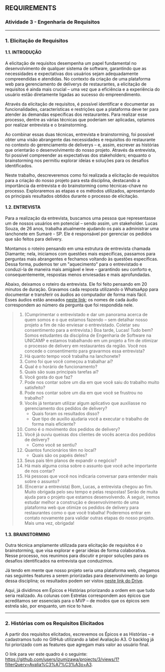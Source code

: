 ## REQUIREMENTS
### Atividade 3 - Engenharia de Requisitos

---

### 1. Elicitação de Requisitos
#### 1.1. INTRODUÇÃO

A elicitação de requisitos desempenha um papel fundamental no desenvolvimento de
qualquer sistema de software, garantindo que as necessidades e expectativas dos
usuários sejam adequadamente compreendidas e atendidas. No contexto da criação de uma
plataforma web para gerenciamento de deliverys de restaurantes, a elicitação de
requisitos é ainda mais crucial – uma vez que a eficiência e a experiência do usuário
estão diretamente ligadas ao sucesso do empreendimento.

Através da elicitação de requisitos, é possível identificar e documentar as
funcionalidades, características e restrições que a plataforma deve ter para atender
às demandas específicas dos restaurantes. Para realizar esse processo, dentre as
várias técnicas que poderiam ser aplicadas, optamos por realizar entrevista e o
brainstorming.

Ao combinar essas duas técnicas, entrevista e brainstorming, foi possível obter uma
visão abrangente das necessidades e requisitos do restaurante no contexto do
gerenciamento de deliverys – e, assim, escrever as histórias que orientarão o
desenvolvimento do nosso projeto. Através da entrevista, foi possível compreender
as expectativas dos stakeholders; enquanto o brainstorming nos permitiu explorar
ideias e soluções para os desafios identificados.

Neste trabalho, descreveremos como foi realizada a elicitação de requisitos para a
criação do nosso projeto para esta disciplina, destacando a importância da entrevista
e do brainstorming como técnicas-chave no processo. Exploraremos as etapas e os
métodos utilizados, apresentando os principais resultados obtidos durante o processo
de elicitação.

#### 1.2. ENTREVISTA

Para a realização da entrevista, buscamos uma pessoa que representasse um de nossos
usuários em potencial – sendo assim, um stakeholder. Lucas Souza, de 26 anos,
trabalha atualmente ajudando os pais a administrar uma lanchonete em Sumaré - SP.
Ele é responsável por gerenciar os pedidos que são feitos para delivery.

Montamos o roteiro pensando em uma estrutura de entrevista chamada Diamante; nela,
iniciamos com questões mais específicas, passamos para perguntas mais abrangentes e
fechamos voltando às questões específicas. Dessa forma, pudemos ter um "aquecimento"
para o entrevistado e conduzi-la de maneira mais amigável e leve – garantindo seu
conforto e, consequentemente, respostas menos enviesadas e mais aprofundadas. 

Abaixo, deixamos o roteiro da entrevista. Ele foi feito pensando em 20 minutos de
duração. Gravamos cada resposta utilizando o WhatsaApp para documentar e transferir
os áudios ao computador de forma mais fácil. Esses áudios estão anexados
[neste link](https://drive.google.com/drive/folders/1Up6VE7UPdli6dK_Igqpb6tbwx4GXAYNP?usp=sharing);
os nomes de cada áudio correspondem ao número da pergunta que foi respondida nele.

> 1. (Cumprimentar o entrevistado e dar um panorama acerca de quem somos e o que
> estamos fazendo – sem detalhar nosso projeto a fim de não enviesar o entrevistado.
> Coletar seu consentimento para a entrevista.) 
> Boa tarde, Lucas! Tudo bem? Somos estudantes da disciplina de Engenharia de
> Software na UNICAMP e estamos trabalhando em um projeto a fim de otimizar o
> processo de delivery em restaurantes da região. Você nos concede o consentimento
> para gravarmos essa entrevista?
> 2. Há quanto tempo você trabalha na lanchonete?
> 3. Como foi que você começou a trabalhar aí?
> 4. Qual é o horário de funcionamento?
> 5. Quais são suas principais tarefas aí?
> 6. Você gosta do que faz?
> 7. Pode nos contar sobre um dia em que você saiu do trabalho muito satisfeito?
> 8. Pode nos contar sobre um dia em que você se frustrou no trabalho?
> 9. Vocês já tentaram utilizar algum aplicativo que auxiliasse no gerenciamento 
> dos pedidos de delivery?
>     - Quais foram os resultados disso?
>     - Que tipo de auxílio ajudaria você a executar o trabalho de forma mais
>     eficiente?
> 10. Como é o movimento dos pedidos de delivery?
> 11. Você já ouviu queixas dos clientes de vocês acerca dos pedidos de delivery?
>     - Como você se sentiu?
> 12. Quantos funcionários têm no local?
>     - Quais são os papéis deles?
> 13. Seus pais têm planos de expandir o negócio?
> 14. Há mais alguma coisa sobre o assunto que você ache importante de nos contar?
> 15. Há pessoas que você nos indicaria conversar para entender mais sobre o
> assunto?
> 16. (Encerrar a entrevista) Bom, Lucas, a entrevista chegou ao fim. Muito obrigada
> pelo seu tempo e pelas respostas! Serão de muita ajuda para o projeto que estamos
> desenvolvendo. A seguir, iremos estudar melhor a construção e desenvolvimento de
> uma plataforma web que otimize os pedidos de delivery para restaurantes como o que
> você trabalha! Poderemos entrar em contato novamente para validar outras etapas do
> nosso projeto. Mais uma vez, obrigada!


#### 1.3. BRAINSTORMING

Outra técnica amplamente utilizada para elicitação de requisitos é o brainstorming,
que visa explorar e gerar ideias de forma colaborativa. Nesse processo, nos reunimos
para discutir e propor soluções para os desafios identificados na entrevista que
conduzimos.

Já tendo em mente que nosso projeto seria uma plataforma web, chegamos nas seguintes
features a serem priorizadas para desenvolvimento ao longo dessa disciplina; os
resultados podem ser vistos
[neste link do Drive](https://drive.google.com/drive/folders/14oCYJCgcdoikR4Xm6Z-1FejwcrpE0jCr?usp=sharing).

Aqui, já dividimos em Épicos e Histórias priorizando a ordem em que tudo seria
realizado. As colunas com Estrelas correspondem aos épicos que acreditamos ser
essenciais para o MVP – de modos que os épicos sem estrela são, por enquanto, um
nice to have.

---

### 2. Histórias com os Requisitos Elicitados

A partir dos requisitos elicitados, escrevemos os Épicos e as Histórias – e
cadastramos tudo no GitHub utilizando a label Avaliação A3. O backlog já foi
priorizado com as features que agregam mais valor ao usuário final.

O link para ver este quadro é o seguinte:
https://github.com/users/izumizawa/projects/3/views/1?filterQuery=Avalia%C3%A7%C3%A3o+A3.

